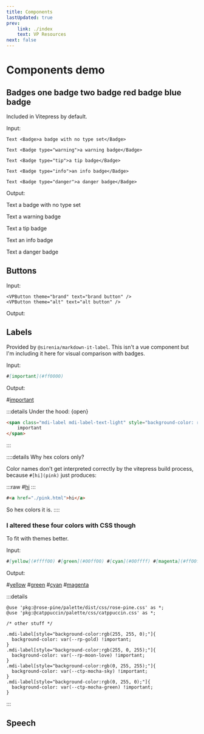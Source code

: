```yaml
---
title: Components
lastUpdated: true
prev:
    link: ./index
    text: VP Resources
next: false
---
```


# Components <Badge>demo</Badge>

## Badges <Badge type="warning">one badge</Badge> <Badge>two badge</Badge> <Badge type="danger">red badge</Badge> <Badge type="info">blue badge</Badge>

Included in Vitepress by default.

Input:
```vue
Text <Badge>a badge with no type set</Badge>

Text <Badge type="warning">a warning badge</Badge>

Text <Badge type="tip">a tip badge</Badge>

Text <Badge type="info">an info badge</Badge>

Text <Badge type="danger">a danger badge</Badge>

```

Output:

Text <Badge>a badge with no type set</Badge>

Text <Badge type="warning">a warning badge</Badge>

Text <Badge type="tip">a tip badge</Badge>

Text <Badge type="info">an info badge</Badge>

Text <Badge type="danger">a danger badge</Badge>

## Buttons

Input:
```vue template
<VPButton theme="brand" text="brand button" />
<VPButton theme="alt" text="alt button" />
```

Output:

<VPButton theme="brand" text="brand button" />
<VPButton theme="alt" text="alt button" />


## Labels

Provided by `@sirenia/markdown-it-label`. This isn't a vue component but I'm including it here for visual comparison with badges.


Input:
```md
#[important](#ff0000)
```

Output:

#[important](#ff0000)

:::details Under the hood: {open}

```html
<span class="mdi-label mdi-label-text-light" style="background-color: rgb(255, 0, 0)">
    important
</span>
```
:::


::::details Why hex colors only?

Color names don't get interpreted correctly by the vitepress build process, because `#[hi](pink)` just produces:

:::raw
#[hi](pink)
:::

```html
#<a href="./pink.html">hi</a>
```

So hex colors it is.
::::


### I altered these four colors with CSS though

To fit with themes better.

Input:

```md
#[yellow](#ffff00) #[green](#00ff00) #[cyan](#00ffff) #[magenta](#ff00ff)
```

Output:

#[yellow](#ffff00) #[green](#00ff00) #[cyan](#00ffff) #[magenta](#ff00ff)

:::details
```scss[.vitepress/theme/custom.scss]
@use 'pkg:@rose-pine/palette/dist/css/rose-pine.css' as *;
@use 'pkg:@catppuccin/palette/css/catppuccin.css' as *;

/* other stuff */

.mdi-label[style="background-color:rgb(255, 255, 0);"]{
  background-color: var(--rp-gold) !important;
}
.mdi-label[style="background-color:rgb(255, 0, 255);"]{
  background-color: var(--rp-moon-love) !important;
}
.mdi-label[style="background-color:rgb(0, 255, 255);"]{
  background-color: var(--ctp-mocha-sky) !important;
}
.mdi-label[style="background-color:rgb(0, 255, 0);"]{
  background-color: var(--ctp-mocha-green) !important;
}
```
:::

## Speech

<SpeechEasy/>
